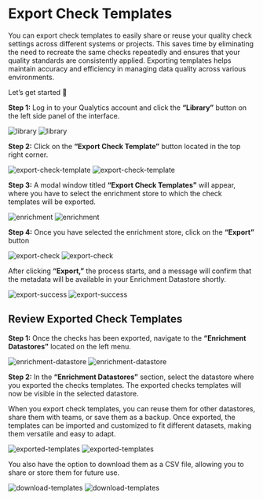 # Export Check Templates

You can export check templates to easily share or reuse your quality check settings across different systems or projects. This saves time by eliminating the need to recreate the same checks repeatedly and ensures that your quality standards are consistently applied. Exporting templates helps maintain accuracy and efficiency in managing data quality across various environments.

Let’s get started 🚀

**Step 1:**  Log in to your Qualytics account and click the **“Library”** button on the left side panel of the interface.

![library](../assets/checks/export-check-templates/library-light-1.png#only-light)
![library](../assets/checks/export-check-templates/library-dark-1.png#only-dark)

**Step 2:** Click on the **“Export Check Template”** button located in the top right corner.

![export-check-template](../assets/checks/export-check-templates/export-check-template-light-2.png#only-light)
![export-check-template](../assets/checks/export-check-templates/export-check-template-dark-2.png#only-dark)

**Step 3:** A modal window titled **“Export Check Templates”** will appear, where you have to select the enrichment store to which the check templates will be exported.

![enrichment](../assets/checks/export-check-templates/enrichment-light-3.png#only-light)
![enrichment](../assets/checks/export-check-templates/enrichment-dark-3.png#only-dark)

**Step 4:**  Once you have selected the enrichment store, click on the **“Export”** button

![export-check](../assets/checks/export-check-templates/export-check-light-4.png#only-light)
![export-check](../assets/checks/export-check-templates/export-check-dark-4.png#only-dark)

After clicking **“Export,”** the process starts, and a message will confirm that the metadata will be available in your Enrichment Datastore shortly.

![export-success](../assets/checks/export-check-templates/export-success-light-5.png#only-light)
![export-success](../assets/checks/export-check-templates/export-success-dark-5.png#only-dark)

## Review Exported Check Templates

**Step 1:** Once the checks has been exported, navigate to the **“Enrichment Datastores”** located on the left menu.

![enrichment-datastore](../assets/checks/export-check-templates/enrichment-datastore-light-6.png#only-light)
![enrichment-datastore](../assets/checks/export-check-templates/enrichment-datastore-dark-6.png#only-dark)

**Step 2:** In the **“Enrichment Datastores”** section, select the datastore where you exported the checks templates. The exported checks templates will now be visible in the selected datastore.

When you export check templates, you can reuse them for other datastores, share them with teams, or save them as a backup. Once exported, the templates can be imported and customized to fit different datasets, making them versatile and easy to adapt.

![exported-templates](../assets/checks/export-check-templates/exported-templates-light-7.png#only-light)
![exported-templates](../assets/checks/export-check-templates/exported-templates-dark-7.png#only-dark)

You also have the option to download them as a CSV file, allowing you to share or store them for future use.

![download-templates](../assets/checks/export-check-templates/download-templates-light-8.png#only-light)
![download-templates](../assets/checks/export-check-templates/download-templates-dark-8.png#only-dark)

